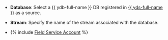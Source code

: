 * **Database**: Select a {{ ydb-full-name }} DB registered in [{{ yds-full-name }}](../../../../data-streams/) as a source.

* **Stream**: Specify the name of the stream associated with the database.

* {% include [Field Service Account](../../fields/yds/ui/service-account.md) %}
